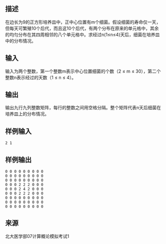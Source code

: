 ## 描述


在边长为9的正方形培养皿中，正中心位置有m个细菌。假设细菌的寿命仅一天，但每天可繁殖10个后代，而且这10个后代，有两个分布在原来的单元格中，其余的均匀分布在其四周相邻的八个单元格中。求经过n(1≤n≤4)天后，细菌在培养皿中的分布情况。

## 输入


输入为两个整数，第一个整数m表示中心位置细菌的个数（2 ≤ m ≤ 30），第二个整数n表示经过的天数（1 ≤ n ≤ 4）。

## 输出


输出九行九列整数矩阵，每行的整数之间用空格分隔。整个矩阵代表n天后细菌在培养皿上的分布情况。

## 样例输入


```
2 1
```


## 样例输出


```
0 0 0 0 0 0 0 0 0
0 0 0 0 0 0 0 0 0
0 0 0 0 0 0 0 0 0
0 0 0 2 2 2 0 0 0
0 0 0 2 4 2 0 0 0
0 0 0 2 2 2 0 0 0
0 0 0 0 0 0 0 0 0
0 0 0 0 0 0 0 0 0
0 0 0 0 0 0 0 0 0
```


## 来源


北大医学部07计算概论模拟考试1

